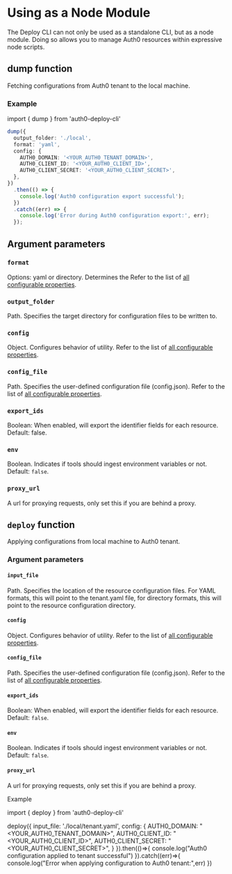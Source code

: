 # Using as a Node Module

The Deploy CLI can not only be used as a standalone CLI, but as a node module. Doing so allows you to manage Auth0 resources within expressive node scripts.

## dump function

Fetching configurations from Auth0 tenant to the local machine.

### Example

import { dump } from 'auth0-deploy-cli'

```ts
dump({
  output_folder: './local',
  format: 'yaml',
  config: {
    AUTH0_DOMAIN: '<YOUR_AUTH0_TENANT_DOMAIN>',
    AUTH0_CLIENT_ID: '<YOUR_AUTH0_CLIENT_ID>',
    AUTH0_CLIENT_SECRET: '<YOUR_AUTH0_CLIENT_SECRET>',
  },
})
  .then(() => {
    console.log('Auth0 configuration export successful');
  })
  .catch((err) => {
    console.log('Error during Auth0 configuration export:', err);
  });
```

## Argument parameters

### `format`

Options: yaml or directory. Determines the Refer to the list of [all configurable properties](./configuring-the-deploy-cli.md).

### `output_folder`

Path. Specifies the target directory for configuration files to be written to.

### `config`

Object. Configures behavior of utility. Refer to the list of [all configurable properties](./configuring-the-deploy-cli.md).

### `config_file`

Path. Specifies the user-defined configuration file (config.json). Refer to the list of [all configurable properties](./configuring-the-deploy-cli.md).

### `export_ids`

Boolean: When enabled, will export the identifier fields for each resource. Default: false.

### `env`

Boolean. Indicates if tools should ingest environment variables or not. Default: `false`.

### `proxy_url`

A url for proxying requests, only set this if you are behind a proxy.

## `deploy` function

Applying configurations from local machine to Auth0 tenant.

### Argument parameters

#### `input_file`

Path. Specifies the location of the resource configuration files. For YAML formats, this will point to the tenant.yaml file, for directory formats, this will point to the resource configuration directory.

#### `config`

Object. Configures behavior of utility. Refer to the list of [all configurable properties](./configuring-the-deploy-cli.md).

#### `config_file`

Path. Specifies the user-defined configuration file (config.json). Refer to the list of [all configurable properties](./configuring-the-deploy-cli.md).

#### `export_ids`

Boolean: When enabled, will export the identifier fields for each resource. Default: `false`.

#### `env`

Boolean. Indicates if tools should ingest environment variables or not. Default: `false`.

#### `proxy_url`

A url for proxying requests, only set this if you are behind a proxy.

Example

import { deploy } from 'auth0-deploy-cli'

deploy({
input_file: './local/tenant.yaml',
config: {
AUTH0_DOMAIN: "<YOUR_AUTH0_TENANT_DOMAIN>",
AUTH0_CLIENT_ID: "<YOUR_AUTH0_CLIENT_ID>",
AUTH0_CLIENT_SECRET: "<YOUR_AUTH0_CLIENT_SECRET>",
}
}).then(()=>{
console.log("Auth0 configuration applied to tenant successful")
}).catch((err)=>{
console.log("Error when applying configuration to Auth0 tenant:",err)
})

